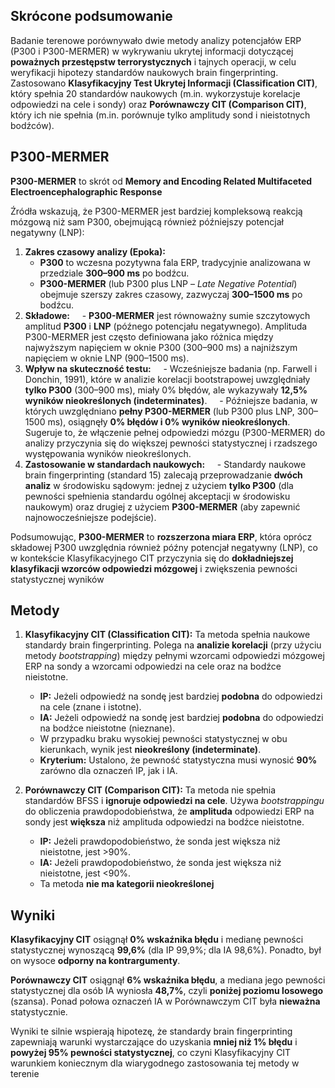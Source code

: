 ## Skrócone podsumowanie

Badanie terenowe porównywało dwie metody analizy potencjałów ERP (P300 i P300-MERMER) w wykrywaniu ukrytej informacji dotyczącej **poważnych przestępstw terrorystycznych** i tajnych operacji, w celu weryfikacji hipotezy standardów naukowych brain fingerprinting. Zastosowano **Klasyfikacyjny Test Ukrytej Informacji (Classification CIT)**, który spełnia 20 standardów naukowych (m.in. wykorzystuje korelacje odpowiedzi na cele i sondy) oraz **Porównawczy CIT (Comparison CIT)**, który ich nie spełnia (m.in. porównuje tylko amplitudy sond i nieistotnych bodźców).

## P300-MERMER

**P300-MERMER** to skrót od **Memory and Encoding Related Multifaceted Electroencephalographic Response**

Źródła wskazują, że P300-MERMER jest bardziej kompleksową reakcją mózgową niż sam P300, obejmującą również późniejszy potencjał negatywny (LNP):
1. **Zakres czasowy analizy (Epoka):**
	- **P300** to wczesna pozytywna fala ERP, tradycyjnie analizowana w przedziale **300–900 ms** po bodźcu.
	- **P300-MERMER** (lub P300 plus LNP – _Late Negative Potential_) obejmuje szerszy zakres czasowy, zazwyczaj **300–1500 ms** po bodźcu.
2. **Składowe:**
    - **P300-MERMER** jest równoważny sumie szczytowych amplitud **P300** i **LNP** (późnego potencjału negatywnego). Amplituda P300-MERMER jest często definiowana jako różnica między najwyższym napięciem w oknie P300 (300–900 ms) a najniższym napięciem w oknie LNP (900–1500 ms).
3. **Wpływ na skuteczność testu:**
    - Wcześniejsze badania (np. Farwell i Donchin, 1991), które w analizie korelacji bootstrapowej uwzględniały **tylko P300** (300–900 ms), miały 0% błędów, ale wykazywały **12,5% wyników nieokreślonych (indeterminates)**.
    - Późniejsze badania, w których uwzględniano **pełny P300-MERMER** (lub P300 plus LNP, 300–1500 ms), osiągnęły **0% błędów i 0% wyników nieokreślonych**. Sugeruje to, że włączenie pełnej odpowiedzi mózgu (P300-MERMER) do analizy przyczynia się do większej pewności statystycznej i rzadszego występowania wyników nieokreślonych.
4. **Zastosowanie w standardach naukowych:**
    - Standardy naukowe brain fingerprinting (standard 15) zalecają przeprowadzanie **dwóch analiz** w środowisku sądowym: jednej z użyciem **tylko P300** (dla pewności spełnienia standardu ogólnej akceptacji w środowisku naukowym) oraz drugiej z użyciem **P300-MERMER** (aby zapewnić najnowocześniejsze podejście).

Podsumowując, **P300-MERMER** to **rozszerzona miara ERP**, która oprócz składowej P300 uwzględnia również późny potencjał negatywny (LNP), co w kontekście Klasyfikacyjnego CIT przyczynia się do **dokładniejszej klasyfikacji wzorców odpowiedzi mózgowej** i zwiększenia pewności statystycznej wyników

## Metody

1. **Klasyfikacyjny CIT (Classification CIT):** Ta metoda spełnia naukowe standardy brain fingerprinting. Polega na **analizie korelacji** (przy użyciu metody _bootstrapping_) między pełnymi wzorcami odpowiedzi mózgowej ERP na sondy a wzorcami odpowiedzi na cele oraz na bodźce nieistotne.
	- **IP:** Jeżeli odpowiedź na sondę jest bardziej **podobna** do odpowiedzi na cele (znane i istotne).
	- **IA:** Jeżeli odpowiedź na sondę jest bardziej **podobna** do odpowiedzi na bodźce nieistotne (nieznane).
	- W przypadku braku wysokiej pewności statystycznej w obu kierunkach, wynik jest **nieokreślony (indeterminate)**.
	- **Kryterium:** Ustalono, że pewność statystyczna musi wynosić **90%** zarówno dla oznaczeń IP, jak i IA.

2. **Porównawczy CIT (Comparison CIT):** Ta metoda nie spełnia standardów BFSS i **ignoruje odpowiedzi na cele**. Używa _bootstrappingu_ do obliczenia prawdopodobieństwa, że **amplituda** odpowiedzi ERP na sondy jest **większa** niż amplituda odpowiedzi na bodźce nieistotne.
	- **IP:** Jeżeli prawdopodobieństwo, że sonda jest większa niż nieistotne, jest >90%.
	- **IA:** Jeżeli prawdopodobieństwo, że sonda jest większa niż nieistotne, jest <90%.
	- Ta metoda **nie ma kategorii nieokreślonej**

## Wyniki

**Klasyfikacyjny CIT** osiągnął **0% wskaźnika błędu** i medianę pewności statystycznej wynoszącą **99,6%** (dla IP 99,9%; dla IA 98,6%). Ponadto, był on wysoce **odporny na kontrargumenty**.

**Porównawczy CIT** osiągnął **6% wskaźnika błędu**, a mediana jego pewności statystycznej dla osób IA wyniosła **48,7%**, czyli **poniżej poziomu losowego** (szansa). Ponad połowa oznaczeń IA w Porównawczym CIT była **nieważna** statystycznie.

Wyniki te silnie wspierają hipotezę, że standardy brain fingerprinting zapewniają warunki wystarczające do uzyskania **mniej niż 1% błędu** i **powyżej 95% pewności statystycznej**, co czyni Klasyfikacyjny CIT warunkiem koniecznym dla wiarygodnego zastosowania tej metody w terenie


